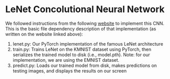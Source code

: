 # LeNet Concolutional Neural Network

We followed instructions from the following [website](https://pyimagesearch.com/2021/07/19/pytorch-training-your-first-convolutional-neural-network-cnn/) to implement this CNN. This is the basic file dependency description of that implementation (as written on the website linked above):
1. lenet.py: Our PyTorch implementation of the famous LeNet architecture
2. train.py: Trains LeNet on the KMNIST dataset using PyTorch, then serializes the trained model to disk (i.e., model.pth). Note: for our implementation, we are using the EMNIST dataset. 
3. predict.py: Loads our trained model from disk, makes predictions on testing images, and displays the results on our screen
